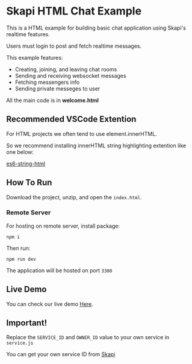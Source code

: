 # Skapi HTML Chat Example

This is a HTML example for building basic chat application using Skapi's realtime features.

Users must login to post and fetch realtime messages.

This example features:

-   Creating, joining, and leaving chat rooms
-   Sending and receiving websocket messages
-   Fetching messengers info
-   Sending private messeges to user

All the main code is in **welcome.html**

## Recommended VSCode Extention

For HTML projects we often tend to use element.innerHTML.

So we recommend installing innerHTML string highlighting extention like one below:

[es6-string-html](https://marketplace.visualstudio.com/items/?itemName=Tobermory.es6-string-html)

## How To Run

Download the project, unzip, and open the `index.html`.

### Remote Server

For hosting on remote server, install package:

```
npm i
```

Then run:

```
npm run dev
```

The application will be hosted on port `3300`

## Live Demo

You can check our live demo [Here](https://skapi-chat-html-template.skapi.com/).

## Important!

Replace the `SERVICE_ID` and `OWNER_ID` value to your own service in `service.js`

You can get your own service ID from [Skapi](https://www.skapi.com)
